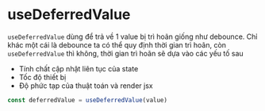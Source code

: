 # useDeferredValue

`useDeferredValue` dùng để trả về 1 value bị trì hoãn giống như debounce. Chỉ khác một cái là debounce ta có thể quy định thời gian trì hoãn, còn `useDeferredValue` thì không, thời gian trì hoãn sẽ dựa vào các yếu tố sau

- Tính chất cập nhật liên tục của state
- Tốc độ thiết bị
- Độ phức tạp của thuật toán và render jsx

```jsx
const deferredValue = useDeferredValue(value)
```
